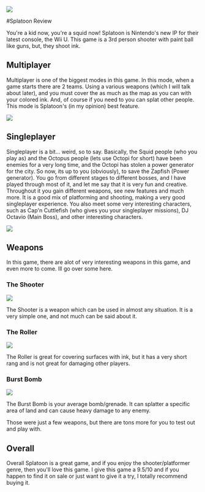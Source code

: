 ![](http://oyster.ignimgs.com/mediawiki/apis.ign.com/splatoon/thumb/3/36/Smain.png/468px-Smain.png)

#Splatoon Review

You're a kid now, you're a squid now! Splatoon is Nintendo's new IP for
their latest console, the Wii U. This game is a 3rd person shooter with
paint ball like guns, but, they shoot ink.

## Multiplayer

Multiplayer is one of the biggest modes in this game. In this mode, when
a game starts there are 2 teams. Using a various weapons (which I will talk
about later), and you must cover the as much as the map as you can with your
colored ink. And, of course if you need to you can splat other people. This
mode is Splatoon's (in my opinion) best feature. 

![](http://cdn.images.express.co.uk/img/dynamic/143/590x/Splatoon-Update-594364.jpg)

## Singleplayer

Singleplayer is a bit... weird, so to say. Basically, the Squid people (who
you play as) and the Octopus people (lets use Octopi for short) have been
enemies for a very long time, and the Octopi has stolen a power generator
for the city. So now, its up to you (obviously), to save the Zapfish (Power
generator). You go from different stages to different bosses, and I have
played through most of it, and let me say that it is very fun and creative.
Throughout it you gain different weapons, see new features and much more. It
is a good mix of platforming and shooting, making a very good singleplayer
experience. You also meet some very interesting characters, such as Cap'n
Cuttlefish (who gives you your singleplayer missions), DJ Octavio (Main
Boss), and other interesting characters.

![](http://www.raregamer.co.uk/forums/piyoz/splatoon_boss.png)

## Weapons

In this game, there are alot of very interesting weapons in this game, and
even more to come. Ill go over some here. 

### The Shooter

![](http://vignette3.wikia.nocookie.net/splatoon/images/e/ed/Shooter.png/revision/latest/scale-to-width-down/294?cb=20150507203649)

The Shooter is a weapon which can be used in almost any situation. It is
a very simple one, and not much can be said about it.

### The Roller

![](http://vignette3.wikia.nocookie.net/splatoon/images/d/db/Screenshot_3.png/revision/latest/scale-to-width-down/350?cb=20150507233803)

The Roller is great for covering surfaces with ink, but it has a very short
rang and is not great for damaging other players.

### Burst Bomb

![](http://vignette2.wikia.nocookie.net/splatoon/images/a/a8/Bust_bomb.png/revision/latest?cb=20150727155933)

The Burst Bomb is your average bomb/grenade. It can splatter a specific area
of land and can cause heavy damage to any enemy.


Those were just a few weapons, but there are tons more for you to test out
and play with.


## Overall 

Overall Splatoon is a great game, and if you enjoy the shooter/platformer
genre, then you'll love this game. I give this game a 9.5/10 and if you
happen to find it on sale or just want to give it a try, I totally recommend
buying it.
